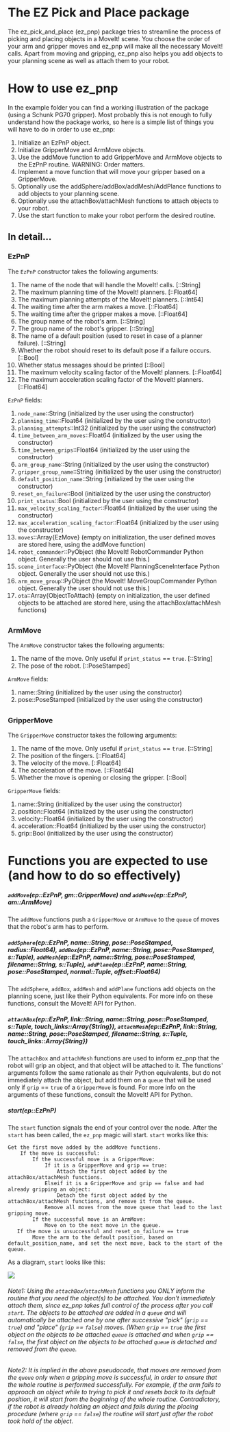 # The EZ Pick and Place package
The ez_pick_and_place (ez_pnp) package tries to streamline the process of picking and placing objects in a MoveIt! scene. You choose the order of your arm and gripper moves and ez_pnp will make all the necessary MoveIt! calls. Apart from moving and gripping, ez_pnp also helps you add objects to your planning scene as well as attach them to your robot.

# How to use ez_pnp

In the example folder you can find a working illustration of the package (using a Schunk PG70 gripper). Most probably this is not enough to fully understand how the package works, so here is a simple list of things you will have to do in order to use ez_pnp:

1. Initialize an EzPnP object.
2. Initialize GripperMove and ArmMove objects. 
3. Use the addMove function to add GripperMove and ArmMove objects to the EzPnP routine. WARNING: Order matters.
4. Implement a move function that will move your gripper based on a GripperMove.
5. Optionally use the addSphere/addBox/addMesh/AddPlance functions to add objects to your planning scene.
6. Optionally use the attachBox/attachMesh functions to attach objects to your robot.
7. Use the start function to make your robot perform the desired routine.

##

## In detail...
### EzPnP
The `EzPnP` constructor takes the following arguments:

1. The name of the node that will handle the MoveIt! calls. [::String]
2. The maximum planning time of the MoveIt! planners. [::Float64]
3. The maximum planning attempts of the MoveIt! planners. [::Int64]
4. The waiting time after the arm makes a move. [::Float64]
5. The waiting time after the gripper makes a move. [::Float64]
6. The group name of the robot's arm. [::String]
7. The group name of the robot's gripper. [::String]
8. The name of a default position (used to reset in case of a planner failure). [::String]
9. Whether the robot should reset to its default pose if a failure occurs. [::Bool]
10. Whether status messages should be printed [::Bool]
11. The maximum velocity scaling factor of the MoveIt! planners. [::Float64]
12. The maximum acceleration scaling factor of the MoveIt! planners. [::Float64]

`EzPnP` fields:

1. `node_name`::String (initialized by the user using the constructor)
2. `planning_time`::Float64 (initialized by the user using the constructor)
3. `planning_attempts`::Int32 (initialized by the user using the constructor)
4. `time_between_arm_moves`::Float64 (initialized by the user using the constructor)
5. `time_between_grips`::Float64 (initialized by the user using the constructor)
6. `arm_group_name`::String (initialized by the user using the constructor)
7. `gripper_group_name`::String (initialized by the user using the constructor)
8. `default_position_name`::String (initialized by the user using the constructor)
9. `reset_on_failure`::Bool (initialized by the user using the constructor)
10. `print_status`::Bool (initialized by the user using the constructor)
11. `max_velocity_scaling_factor`::Float64 (initialized by the user using the constructor)
12. `max_acceleration_scaling_factor`::Float64 (initialized by the user using the constructor)
13. `moves`::Array{EzMove} (empty on initialization, the user defined moves are stored here, using the addMove function)
14. `robot_commander`::PyObject (the MoveIt! RobotCommander Python object. Generally the user should not use this.)
15. `scene_interface`::PyObject (the MoveIt! PlanningSceneInterface Python object. Generally the user should not use this.)
16. `arm_move_group`::PyObject (the MoveIt! MoveGroupCommander Python object. Generally the user should not use this.)
17. `ota`::Array{ObjectToAttach} (empty on initialization, the user defined objects to be attached are stored here, using the attachBox/attachMesh functions)
##
### ArmMove
The `ArmMove` constructor takes the following arguments:

1. The name of the move. Only useful if `print_status` == `true`. [::String]
2. The pose of the robot. [::PoseStamped]

`ArmMove` fields:

1. name::String (initialized by the user using the constructor)
2. pose::PoseStamped (initialized by the user using the constructor)
##
### GripperMove
The `GripperMove` constructor takes the following arguments:

1. The name of the move. Only useful if `print_status` == `true`. [::String]
2. The position of the fingers. [::Float64]
3. The velocity of the move. [::Float64]
4. The acceleration of the move. [::Float64]
5. Whether the move is opening or closing the gripper. [::Bool]

`GripperMove` fields:

1. name::String (initialized by the user using the constructor)
2. position::Float64 (initialized by the user using the constructor)
3. velocity::Float64 (initialized by the user using the constructor)
4. acceleration::Float64 (initialized by the user using the constructor)
5. grip::Bool (initialized by the user using the constructor)

##
# Functions you are expected to use (and how to do so effectively)

##### `addMove`(ep::EzPnP, gm::GripperMove) and `addMove`(ep::EzPnP, am::ArmMove)
The `addMove` functions push a `GripperMove` or `ArmMove` to the `queue` of moves that the robot's arm has to perform.

##### `addSphere`(ep::EzPnP, name::String, pose::PoseStamped, radius::Float64), `addBox`(ep::EzPnP, name::String, pose::PoseStamped, s::Tuple), `addMesh`(ep::EzPnP, name::String, pose::PoseStamped, filename::String, s::Tuple), `addPlane`(ep::EzPnP, name::String, pose::PoseStamped, normal::Tuple, offset::Float64)

The `addSphere`, `addBox`, `addMesh` and `addPlane` functions add objects on the planning scene, just like their Python equivalents. For more info on these functions, consult the MoveIt! API for Python.

##### `attachBox`(ep::EzPnP, link::String, name::String, pose::PoseStamped, s::Tuple, touch_links::Array{String}), `attachMesh`(ep::EzPnP, link::String, name::String, pose::PoseStamped, filename::String, s::Tuple, touch_links::Array{String})

The `attachBox` and `attachMesh` functions are used to inform ez_pnp that the robot will grip an object, and that object will be attached to it. The functions' arguments follow the same rationale as their Python equivalents, but do not immediately attach the object, but add them on a `queue` that will be used only if `grip` == `true` of a `GripperMove` is found. For more info on the arguments of these functions, consult the MoveIt! API for Python.

##### start(ep::EzPnP)

The `start` function signals the end of your control over the node. After the `start` has been called, the `ez_pnp` magic will start. `start` works like this:

```
Get the first move added by the addMove functions.
    If the move is successful:
        If the successful move is a GripperMove:
            If it is a GripperMove and grip == true:
                Attach the first object added by the attachBox/attachMesh functions.
            Elseif it is a GripperMove and grip == false and had already gripping an object:
                Detach the first object added by the attachBox/attachMesh functions, and remove it from the queue.
            Remove all moves from the move queue that lead to the last gripping move.
        If the successful move is an ArmMove:
            Move on to the next move in the queue.
   If the move is unsuccessful and reset_on_failure == true
        Move the arm to the default position, based on default_position_name, and set the next move, back to the start of the queue.
```

As a diagram, `start` looks like this:

<img src="https://raw.githubusercontent.com/gstavrinos/ez_pick_and_place/master/doc/start.png">

###### Note1: Using the `attachBox`/`attachMesh` functions you ONLY inform the routine that you need the object(s) to be attached. You don't immediately attach them, since ez_pnp takes full control of the process after you call `start`. The objects to be attached are added in a `queue` and will automatically be attached one by one after successive "pick" (`grip` == `true`) and "place" (`grip` == `false`) moves. (When `grip` == `true` the first object on the objects to be attached `queue` is attached and when `grip` == `false`, the first object on the objects to be attached `queue` is detached and removed from the `queue`.


###### Note2: It is implied in the above pseudocode, that moves are removed from the `queue` only when a gripping move is successful, in order to ensure that the whole routine is performed successfully. For example, if the arm fails to approach an object while to trying to pick it and resets back to its default position, it will start from the beginning of the whole routine. Contradictory, if the robot is already holding an object and fails during the placing procedure (where `grip` == `false`) the routine will start just after the robot took hold of the object.




